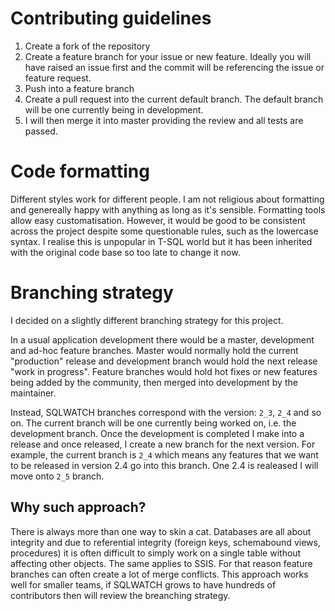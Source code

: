 # Contributing guidelines

1. Create a fork of the repository
1. Create a feature branch for your issue or new feature. Ideally you will have raised an issue first and the commit will be referencing the issue or feature request.
1. Push into a feature branch
1. Create a pull request into the current default branch. The default branch will be one currently being in development.
1. I will then merge it into master providing the review and all tests are passed.

# Code formatting
Different styles work for different people. I am not religious about formatting and genereally happy with anything as long as it's sensible. Formatting tools allow easy customatisation. However, it would be good to be consistent across the project despite some questionable rules, such as the lowercase syntax. I realise this is unpopular in T-SQL world but it has been inherited with the original code base so too late to change it now.

# Branching strategy
I decided on a slightly different branching strategy for this project. 

In a usual application development there would be a master, development and ad-hoc feature branches. Master would normally hold the current "production" release and development branch would hold the next release "work in progress". Feature branches would hold hot fixes or new features being added by the community, then merged into development by the maintainer.

Instead, SQLWATCH branches correspond with the version: `2_3`, `2_4` and so on. The current branch will be one currently being worked on, i.e. the development branch. Once the development is completed I make into a release and once released, I create a new branch for the next version. For example, the current branch is `2_4` which means any features that we want to be released in version 2.4 go into this branch. One 2.4 is realeased I will move onto `2_5` branch.

## Why such approach?
There is always more than one way to skin a cat. Databases are all about integrity and due to referential integrity (foreign keys, schemabound views, procedures) it is often difficult to simply work on a single table without affecting other objects. The same applies to SSIS. For that reason feature branches can often create a lot of merge conflicts. This approach works well for smaller teams, if SQLWATCH grows to have hundreds of contributors then will review the breanching strategy.
